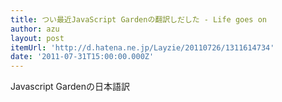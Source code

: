 ```yaml
---
title: つい最近JavaScript Gardenの翻訳しだした - Life goes on
author: azu
layout: post
itemUrl: 'http://d.hatena.ne.jp/Layzie/20110726/1311614734'
date: '2011-07-31T15:00:00.000Z'
---
```

Javascript Gardenの日本語訳
